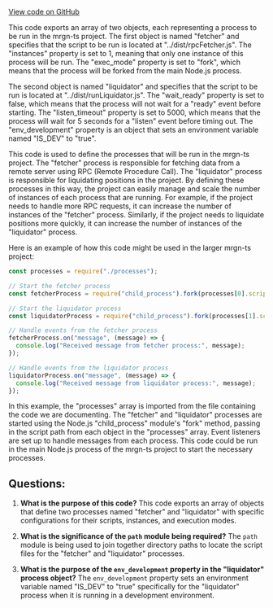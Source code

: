 [View code on GitHub](https://github.com/mrgnlabs/mrgn-ts/apps/alpha-liquidator/scripts/pm2.config.js)

This code exports an array of two objects, each representing a process to be run in the mrgn-ts project. The first object is named "fetcher" and specifies that the script to be run is located at "../dist/rpcFetcher.js". The "instances" property is set to 1, meaning that only one instance of this process will be run. The "exec_mode" property is set to "fork", which means that the process will be forked from the main Node.js process.

The second object is named "liquidator" and specifies that the script to be run is located at "../dist/runLiquidator.js". The "wait_ready" property is set to false, which means that the process will not wait for a "ready" event before starting. The "listen_timeout" property is set to 5000, which means that the process will wait for 5 seconds for a "listen" event before timing out. The "env_development" property is an object that sets an environment variable named "IS_DEV" to "true".

This code is used to define the processes that will be run in the mrgn-ts project. The "fetcher" process is responsible for fetching data from a remote server using RPC (Remote Procedure Call). The "liquidator" process is responsible for liquidating positions in the project. By defining these processes in this way, the project can easily manage and scale the number of instances of each process that are running. For example, if the project needs to handle more RPC requests, it can increase the number of instances of the "fetcher" process. Similarly, if the project needs to liquidate positions more quickly, it can increase the number of instances of the "liquidator" process.

Here is an example of how this code might be used in the larger mrgn-ts project:

```javascript
const processes = require("./processes");

// Start the fetcher process
const fetcherProcess = require("child_process").fork(processes[0].script);

// Start the liquidator process
const liquidatorProcess = require("child_process").fork(processes[1].script);

// Handle events from the fetcher process
fetcherProcess.on("message", (message) => {
  console.log("Received message from fetcher process:", message);
});

// Handle events from the liquidator process
liquidatorProcess.on("message", (message) => {
  console.log("Received message from liquidator process:", message);
});
```

In this example, the "processes" array is imported from the file containing the code we are documenting. The "fetcher" and "liquidator" processes are started using the Node.js "child_process" module's "fork" method, passing in the script path from each object in the "processes" array. Event listeners are set up to handle messages from each process. This code could be run in the main Node.js process of the mrgn-ts project to start the necessary processes.
## Questions: 
 1. **What is the purpose of this code?** 
This code exports an array of objects that define two processes named "fetcher" and "liquidator" with specific configurations for their scripts, instances, and execution modes.

2. **What is the significance of the `path` module being required?** 
The `path` module is being used to join together directory paths to locate the script files for the "fetcher" and "liquidator" processes.

3. **What is the purpose of the `env_development` property in the "liquidator" process object?** 
The `env_development` property sets an environment variable named "IS_DEV" to "true" specifically for the "liquidator" process when it is running in a development environment.